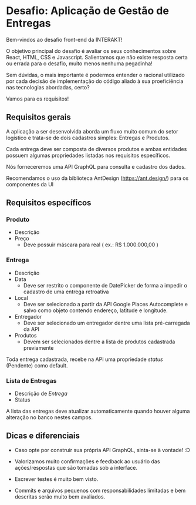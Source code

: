 # Desafio: Aplicação de Gestão de Entregas

Bem-vindos ao desafio front-end da INTERAKT!

O objetivo principal do desafio é avaliar os seus conhecimentos sobre React, HTML, CSS e Javascript. Salientamos que não existe resposta certa ou errada para o desafio, muito menos nenhuma pegadinha!

Sem dúvidas, o mais importante é podermos entender o racional utilizado por cada decisão de implementação do código aliado à sua proeficiência nas tecnologias abordadas, certo?

Vamos para os requisitos!

## Requisitos gerais

A aplicação a ser desenvolvida aborda um fluxo muito comum do setor logístico e trata-se de dois cadastros simples: Entregas e Produtos.

Cada entrega deve ser composta de diversos produtos e ambas entidades possuem algumas propriedades listadas nos requisitos específicos.

Nós forneceremos uma API GraphQL para consulta e cadastro dos dados.

Recomendamos o uso da biblioteca AntDesign (https://ant.design/) para os componentes da UI

## Requisitos específicos

### Produto

   - Descrição
   - Preço
      - Deve possuir máscara para real ( ex.: R$ 1.000.000,00 )

### Entrega

  - Descrição
  - Data
    - Deve ser restrito o componente de DatePicker de forma a impedir o cadastro de uma entrega retroativa
  - Local
    - Deve ser selecionado a partir da API Google Places Autocomplete e salvo como objeto contendo endereço, latitude e longitude.
  - Entregador
    - Deve ser selecionado um entregador dentre uma lista pré-carregada da API
  - Produtos
    - Devem ser selecionados dentre a lista de produtos cadastrada previamente
    
  Toda entrega cadastrada, recebe na API uma propriedade *status* (Pendente) como default.
    
### Lista de Entregas

  - Descrição de *Entrega*
  - Status
    
  A lista das entregas deve atualizar automaticamente quando houver alguma alteração no banco nestes campos.
  
  
## Dicas e diferenciais

- Caso opte por construir sua própria API GraphQL, sinta-se à vontade! :D

- Valorizamos muito confirmações e feedback ao usuário das ações/respostas que são tomadas sob a interface.

- Escrever testes é muito bem visto.

- Commits e arquivos pequenos com responsabilidades limitadas e bem descritas serão muito bem avaliados.



   
